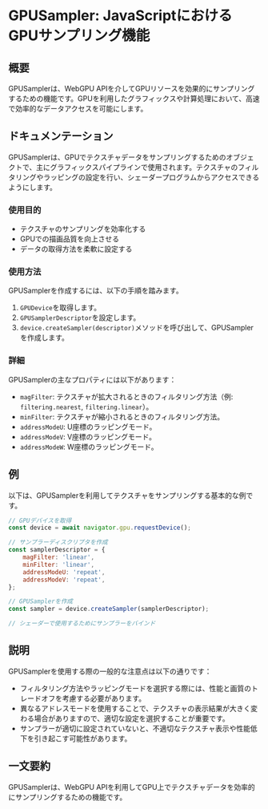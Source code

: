 <!--
Meta Description: # GPUSampler: JavaScriptにおけるGPUサンプリング機能 ## 概要 GPUSamplerは、WebGPU APIを介してGPUリソースを効果的にサンプリングするための機能です。GPUを利用したグラフィックスや計算処理において、高速で効率的なデータアクセスを可能にします。 ##...
Meta Keywords: gpusamplerは, device, linear, const, webgpu
-->

# GPUSampler: JavaScriptにおけるGPUサンプリング機能

## 概要
GPUSamplerは、WebGPU APIを介してGPUリソースを効果的にサンプリングするための機能です。GPUを利用したグラフィックスや計算処理において、高速で効率的なデータアクセスを可能にします。

## ドキュメンテーション
GPUSamplerは、GPUでテクスチャデータをサンプリングするためのオブジェクトで、主にグラフィックスパイプラインで使用されます。テクスチャのフィルタリングやラッピングの設定を行い、シェーダープログラムからアクセスできるようにします。

### 使用目的
- テクスチャのサンプリングを効率化する
- GPUでの描画品質を向上させる
- データの取得方法を柔軟に設定する

### 使用方法
GPUSamplerを作成するには、以下の手順を踏みます。

1. `GPUDevice`を取得します。
2. `GPUSamplerDescriptor`を設定します。
3. `device.createSampler(descriptor)`メソッドを呼び出して、GPUSamplerを作成します。

### 詳細
GPUSamplerの主なプロパティには以下があります：
- `magFilter`: テクスチャが拡大されるときのフィルタリング方法（例: `filtering.nearest`, `filtering.linear`）。
- `minFilter`: テクスチャが縮小されるときのフィルタリング方法。
- `addressModeU`: U座標のラッピングモード。
- `addressModeV`: V座標のラッピングモード。
- `addressModeW`: W座標のラッピングモード。

## 例
以下は、GPUSamplerを利用してテクスチャをサンプリングする基本的な例です。

```javascript
// GPUデバイスを取得
const device = await navigator.gpu.requestDevice();

// サンプラーディスクリプタを作成
const samplerDescriptor = {
    magFilter: 'linear',
    minFilter: 'linear',
    addressModeU: 'repeat',
    addressModeV: 'repeat',
};

// GPUSamplerを作成
const sampler = device.createSampler(samplerDescriptor);

// シェーダーで使用するためにサンプラーをバインド
```

## 説明
GPUSamplerを使用する際の一般的な注意点は以下の通りです：

- フィルタリング方法やラッピングモードを選択する際には、性能と画質のトレードオフを考慮する必要があります。
- 異なるアドレスモードを使用することで、テクスチャの表示結果が大きく変わる場合がありますので、適切な設定を選択することが重要です。
- サンプラーが適切に設定されていないと、不適切なテクスチャ表示や性能低下を引き起こす可能性があります。

## 一文要約
GPUSamplerは、WebGPU APIを利用してGPU上でテクスチャデータを効率的にサンプリングするための機能です。